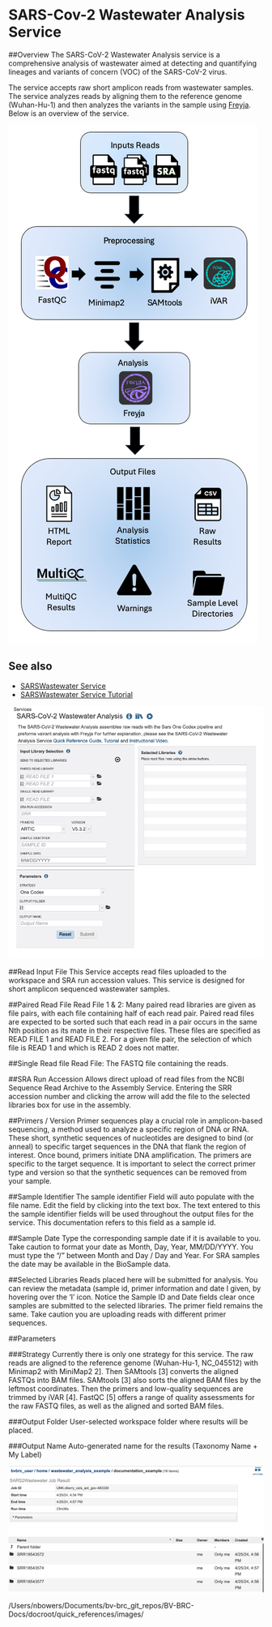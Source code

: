 # SARS-Cov-2 Wastewater Analysis Service

##Overview
The SARS-CoV-2 Wastewater Analysis service is a comprehensive analysis of wastewater aimed at detecting and quantifying lineages and variants of concern (VOC) of the SARS-CoV-2 virus. 

The service accepts raw short amplicon reads from wastewater samples. The service analyzes reads by aligning them to the reference genome (Wuhan-Hu-1) and then analyzes the variants in the sample using [Freyja](https://andersen-lab.com/secrets/code/). Below is an overview of the service.

![SARSWastewater overview](../images/sars_wastewater_service/image_1_workflow_image.png "SARSWastewater overview")

## See also
  * [SARSWastewater Service](https://bv-brc.org/app/SARSWastewater)
  * [SARSWastewater Service Tutorial](../../tutorial/sarswastewater/sarswastewater.html)

![submission page](../images/sars_wastewater_service/image_2_submission_page.png "submission page")

##Read Input File
This Service accepts read files uploaded to the workspace and SRA run accession values. This service is designed for short amplicon sequenced wastewater samples.

##Paired Read File
Read File 1 & 2: Many paired read libraries are given as file pairs, with each file containing half of each read pair. Paired read files are expected to be sorted such that each read in a pair occurs in the same Nth position as its mate in their respective files. These files are specified as READ FILE 1 and READ FILE 2. For a given file pair, the selection of which file is READ 1 and which is READ 2 does not matter.

##Single Read file 
Read File: The FASTQ file containing the reads.

##SRA Run Accession 
Allows direct upload of read files from the NCBI Sequence Read Archive to the Assembly Service. Entering the SRR accession number and clicking the arrow will add the file to the selected libraries box for use in the assembly.

##Primers / Version
Primer sequences play a crucial role in amplicon-based sequencing, a method used to analyze a specific region of DNA or RNA. These short, synthetic sequences of nucleotides are designed to bind (or anneal) to specific target sequences in the DNA that flank the region of interest. Once bound, primers initiate DNA amplification. The primers are specific to the target sequence. It is important to select the correct primer type and version so that the synthetic sequences can be removed from your sample.

##Sample Identifier 
The sample identifier Field will auto populate with the file name. Edit the field by clicking into the text box. The text entered to this the sample identifier fields will be used throughout the output files for the service. This documentation refers to this field as a sample id.

##Sample Date
Type the corresponding sample date if it is available to you. Take caution to format your date as Month, Day, Year, MM/DD/YYYY. You must type the “/” between Month and Day / Day and Year. For SRA samples the date may be available in the BioSample data.

##Selected Libraries
Reads placed here will be  submitted for analysis. You can review the metadata (sample id, primer information and date I given, by hovering over the ‘I’ icon. Notice the Sample ID and Date fields clear once samples are submitted to the selected libraries. The primer field remains the same. Take caution you are uploading reads with different primer sequences.

##Parameters

###Strategy
Currently there is only one strategy for this service.  The raw reads are aligned to the reference genome (Wuhan-Hu-1, NC_045512) with Minimap2 with MiniMap2  2]. Then SAMtools [3] converts the aligned FASTQs into BAM files. SAMtools [3] also sorts the aligned BAM files by the leftmost coordinates. Then the primers and low-quality sequences are trimmed by iVAR [4].  FastQC [5] offers a range of quality assessments for the raw FASTQ files, as well as the aligned and sorted BAM files.  

###Output Folder
User-selected workspace folder where results will be placed.

###Output Name 
Auto-generated name for the results (Taxonomy Name + My Label)

![Job results](../images/sars_wastewater_service/image_3_job_results.png "Job results")

/Users/nbowers/Documents/bv-brc_git_repos/BV-BRC-Docs/docroot/quick_references/images/
